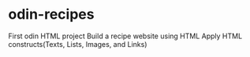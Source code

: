 # odin-recipes
First odin HTML project
Build a recipe website using HTML
Apply HTML constructs(Texts, Lists, Images, and Links) 
